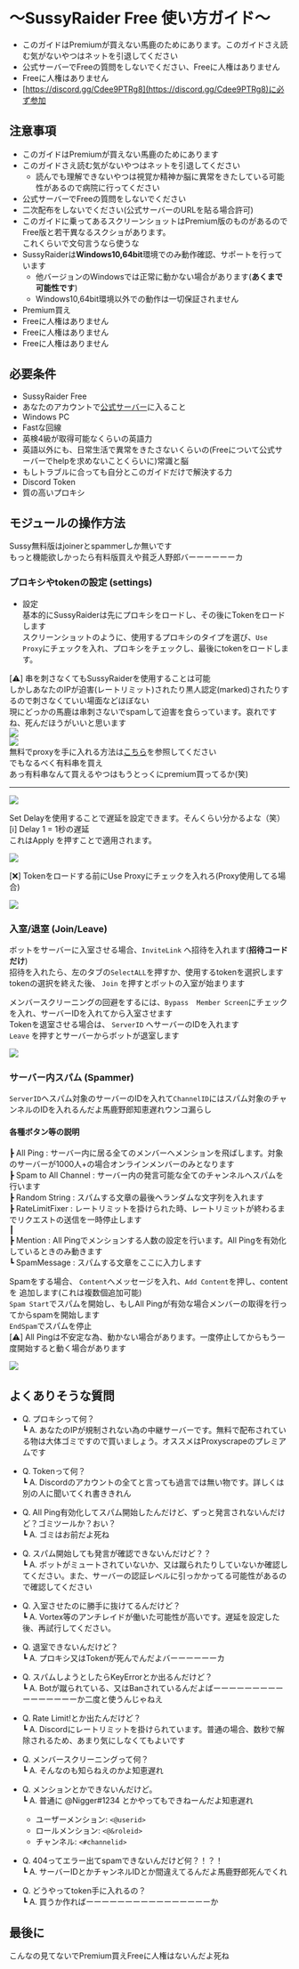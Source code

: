 # 〜SussyRaider Free 使い方ガイド〜
- このガイドはPremiumが買えない馬鹿のためにあります。このガイドさえ読む気がないやつはネットを引退してください
- 公式サーバーでFreeの質問をしないでください、Freeに人権はありません
- Freeに人権はありません
- [https://discord.gg/Cdee9PTRg8](https://discord.gg/Cdee9PTRg8)に必ず参加


## 注意事項
- このガイドはPremiumが買えない馬鹿のためにあります
- このガイドさえ読む気がないやつはネットを引退してください
  - 読んでも理解できないやつは視覚か精神か脳に異常をきたしている可能性があるので病院に行ってください
- 公式サーバーでFreeの質問をしないでください
- 二次配布をしないでください(公式サーバーのURLを貼る場合許可)
- このガイドに乗ってあるスクリーンショットはPremium版のものがあるのでFree版と若干異なるスクショがあります。  
  これくらいで文句言うなら使うな
- SussyRaiderは**Windows10,64bit**環境でのみ動作確認、サポートを行っています
  - 他バージョンのWindowsでは正常に動かない場合があります(**あくまで可能性です**)
  - Windows10,64bit環境以外での動作は一切保証されません
- Premium買え
- Freeに人権はありません
- Freeに人権はありません
- Freeに人権はありません

## 必要条件
- SussyRaider Free
- あなたのアカウントで[公式サーバー](https://discord.gg/Cdee9PTRg8)に入ること
- Windows PC
- Fastな回線
- 英検4級が取得可能なくらいの英語力
- 英語以外にも、日常生活で異常をきたさないくらいの(Freeについて公式サーバーでhelpを求めないことくらいに)常識と脳
- もしトラブルに合っても自分とこのガイドだけで解決する力
- Discord Token
- 質の高いプロキシ

## モジュールの操作方法
Sussy無料版はjoinerとspammerしか無いです  
もっと機能欲しかったら有料版買えや貧乏人野郎バーーーーーーカ
### プロキシやtokenの設定 (settings)
- 設定  
  基本的にSussyRaiderは先にプロキシをロードし、その後にTokenをロードします  
  スクリーンショットのように、使用するプロキシのタイプを選び、`Use Proxy`にチェックを入れ、プロキシをチェックし、最後にtokenをロードします。

[:warning:] 串を刺さなくてもSussyRaiderを使用することは可能  
しかしあなたのIPが迫害(レートリミット)されたり黒人認定(marked)されたりするので刺さなくていい場面などほぼない  
現にどっかの馬鹿は串刺さないでspamして迫害を食らっています。哀れですね、死んだほうがいいと思います  
![](https://media.discordapp.net/attachments/936219945208004608/936220385060474961/unknown.png)  
![](https://i.imgur.com/5G5v0ES.png)  
無料でproxyを手に入れる方法は[こちら](https://hackmd.io/@bruhtea/B11CmEiiF)を参照してください  
でもなるべく有料串を買え  
あっ有料串なんて買えるやつはもうとっくにpremium買ってるか(笑)

---
![](https://cdn.upload.systems/uploads/Afq8D4Af.png)

Set Delayを使用することで遅延を設定できます。そんくらい分かるよな（笑）  
[:information_source:] Delay 1 = 1秒の遅延  
これはApply を押すことで適用されます。

![](https://cdn.upload.systems/uploads/bScI5V2R.png)

[:x:] Tokenをロードする前にUse Proxyにチェックを入れろ(Proxy使用してる場合)

![](https://cdn.upload.systems/uploads/WM01FKhQ.gif)

### 入室/退室 (Join/Leave)
ボットをサーバーに入室させる場合、`InviteLink` へ招待を入れます(**招待コードだけ**)  
招待を入れたら、左のタブの`SelectALL`を押すか、使用するtokenを選択します  
tokenの選択を終えた後、 `Join` を押すとボットの入室が始まります  

メンバースクリーニングの回避をするには、`Bypass  Member Screen`にチェックを入れ、サーバーIDを入れてから入室させます  
Tokenを退室させる場合は、 `ServerID` へサーバーのIDを入れます  
`Leave` を押すとサーバーからボットが退室します

![](https://cdn.upload.systems/uploads/oiBLQd1n.gif)

### サーバー内スパム (Spammer)
`ServerID`へスパム対象のサーバーのIDを入れて`ChannelID`にはスパム対象のチャンネルのIDを入れるんだよ馬鹿野郎知恵遅れウンコ漏らし

#### 各種ボタン等の説明
┣ All Ping : サーバー内に居る全てのメンバーへメンションを飛ばします。対象のサーバーが1000人+の場合オンラインメンバーのみとなります  
┣ Spam to All Channel : サーバー内の発言可能な全てのチャンネルへスパムを行います  
┣ Random String : スパムする文章の最後へランダムな文字列を入れます  
┣ RateLimitFixer : レートリミットを掛けられた時、レートリミットが終わるまでリクエストの送信を一時停止します  
┃  
┣ Mention : All Pingでメンションする人数の設定を行います。All Pingを有効化しているときのみ動きます  
┗ SpamMessage : スパムする文章をここに入力します

Spamをする場合、
`Content`へメッセージを入れ、`Add Content`を押し、contentを
追加します(これは複数個追加可能)  
`Spam Start`でスパムを開始し、もしAll Pingが有効な場合メンバーの取得を行ってからspamを開始します  
`EndSpam`でスパムを停止  
[:warning:] All Pingは不安定な為、動かない場合があります。一度停止してからもう一度開始すると動く場合があります

![](https://cdn.upload.systems/uploads/vPXswbzC.gif)



## よくありそうな質問

- Q. プロキシって何？  
┗ A. あなたのIPが規制されない為の中継サーバーです。無料で配布されている物は大体ゴミですので買いましょう。オススメはProxyscrapeのプレミアムです

- Q. Tokenって何？  
┗ A. Discordのアカウントの全てと言っても過言では無い物です。詳しくは別の人に聞いてくれ書ききれん

- Q. All Ping有効化してスパム開始したんだけど、ずっと発言されないんだけど？ゴミツールか？おい？  
┗ A. ゴミはお前だよ死ね

- Q. スパム開始しても発言が確認できないんだけど？？  
┗ A. ボットがミュートされていないか、又は蹴られたりしていないか確認してください。また、サーバーの認証レベルに引っかかってる可能性があるので確認してください

- Q. 入室させたのに勝手に抜けてるんだけど？  
┗ A. Vortex等のアンチレイドが働いた可能性が高いです。遅延を設定した後、再試行してください。

- Q. 退室できないんだけど？  
┗ A. プロキシ又はTokenが死んでんだよバーーーーーーカ

- Q. スパムしようとしたらKeyErrorとか出るんだけど？  
┗ A. Botが蹴られている、又はBanされているんだよばーーーーーーーーーーーーーーーーか二度と使うんじゃねえ

- Q. Rate Limit!とか出たんだけど？  
┗ A. Discordにレートリミットを掛けられています。普通の場合、数秒で解除されるため、あまり気にしなくてもよいです

- Q. メンバースクリーニングって何？  
┗ A. そんなのも知らねえのかよ知恵遅れ

- Q. メンションとかできないんだけど。  
┗ A. 普通に @Nigger#1234 とかやってもできねーんだよ知恵遅れ  
    - ユーザーメンション: `<@userid>`
    - ロールメンション: `<@&roleid>`
    - チャンネル: `<#channelid>`
    
- Q. 404ってエラー出てspamできないんだけど何？！？！  
┗ A. サーバーIDとかチャンネルIDとか間違えてるんだよ馬鹿野郎死んでくれ

- Q. どうやってtoken手に入れるの？  
┗ A. 買うか作ればーーーーーーーーーーーーーーーーか

## 最後に
こんなの見てないでPremium買えFreeに人権はないんだよ死ね
